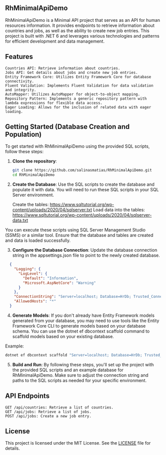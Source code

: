 ## RhMinimalApiDemo

RhMinimalApiDemo is a Minimal API project that serves as an API for human resources information. It provides endpoints to retrieve information about countries and jobs, as well as the ability to create new job entries. This project is built with .NET 6 and leverages various technologies and patterns for efficient development and data management.

## Features

    Countries API: Retrieve information about countries.
    Jobs API: Get details about jobs and create new job entries.
    Entity Framework Core: Utilizes Entity Framework Core for database connectivity.
    Fluent Validation: Implements Fluent Validation for data validation and integrity.
    AutoMapper: Utilizes AutoMapper for object-to-object mapping.
    Repository Pattern: Implements a generic repository pattern with lambda expressions for flexible data access.
    Eager Loading: Allows for the inclusion of related data with eager loading.

## Getting Started (Database Creation and Population)

To get started with RhMinimalApiDemo using the provided SQL scripts, follow these steps:

1. **Clone the repository**:

   ```bash
   git clone https://github.com/salinasmatias/RhMinimalApiDemo.git
   cd RhMinimalApiDemo
   ```

2. **Create the Database**:
Use the SQL scripts to create the database and populate it with data. You will need to run these SQL scripts in your SQL Server environment.

    Create the tables: https://www.sqltutorial.org/wp-content/uploads/2020/04/sqlserver.txt
    Load data into the tables: https://www.sqltutorial.org/wp-content/uploads/2020/04/sqlserver-data.txt

You can execute these scripts using SQL Server Management Studio (SSMS) or a similar tool. Ensure that the database and tables are created and data is loaded successfully.

3. **Configure the Database Connection**:
Update the database connection string in the appsettings.json file to point to the newly created database.

```json
  {
    "Logging": {
      "LogLevel": {
        "Default": "Information",
        "Microsoft.AspNetCore": "Warning"
      }
    },
    "ConnectionString": "Server=localhost; Database=HrDb; Trusted_Connection=True; Encrypt=False;",
    "AllowedHosts": "*"
  }
```
4. **Generate Models**:
If you don't already have Entity Framework models generated from your database, you may need to use tools like the Entity Framework Core CLI to generate models based on your database schema. You can use the dotnet ef dbcontext scaffold command to scaffold models based on your existing database.

Example:

```bash
dotnet ef dbcontext scaffold "Server=localhost; Database=HrDb; Trusted_Connection=True; Encrypt=False;" Microsoft.EntityFrameworkCore.SqlServer -o Models
```
5. **Build and Run**:
By following these steps, you'll set up the project with the provided SQL scripts and an example database for RhMinimalApiDemo. Make sure to adjust the connection string and paths to the SQL scripts as needed for your specific environment.

## API Endpoints

    GET /api/countries: Retrieve a list of countries.
    GET /api/jobs: Retrieve a list of jobs.
    POST /api/jobs: Create a new job entry.

## License

This project is licensed under the MIT License. See the [LICENSE](https://opensource.org/license/mit/) file for details.
